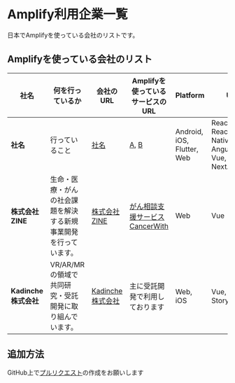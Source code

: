# Amplify利用企業一覧
日本でAmplifyを使っている会社のリストです。

## Amplifyを使っている会社のリスト

社名 | 何を行っているか | 会社のURL  | Amplifyを使っているサービスのURL | Platform | UI 
------------ | ------- | ------- | ------- | ------- | ------- 
**社名** | 行っていること | [社名](https://example.com) | [A](https://example.com), [B](https://example.com) | Android, iOS, Flutter, Web | React, React Native, Angular, Vue, Ionic, Next.js
**株式会社ZINE** | 生命・医療・がんの社会課題を解決する新規事業開発を行っています。 | [株式会社ZINE](https://zineinc.co.jp/) | [がん相談支援サービス CancerWith](https://cancerwith.com/) | Web | Vue
**Kadinche株式会社** | VR/AR/MR の領域で共同研究・受託開発に取り組んでいます。 | [Kadinche株式会社](https://kadinche.com/) | 主に受託開発で利用しております | Web, iOS | Vue, Storyboard

## 追加方法

GitHub上で[プルリクエスト](https://github.com/aws-amplify-jp/who-use-amplify-in-japan/pulls)の作成をお願いします
